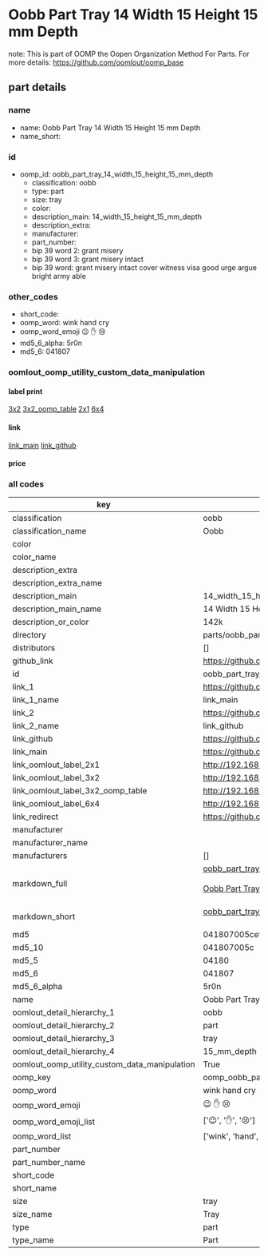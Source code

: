 # Oobb Part Tray 14 Width 15 Height 15 mm Depth  

note: This is part of OOMP the Oopen Organization Method For Parts. For more details: https://github.com/oomlout/oomp_base

##  part details
  







### name
* name: Oobb Part Tray 14 Width 15 Height 15 mm Depth
* name_short: 
### id
* oomp_id: oobb_part_tray_14_width_15_height_15_mm_depth
  * classification: oobb
  * type: part
  * size: tray
  * color: 
  * description_main: 14_width_15_height_15_mm_depth
  * description_extra: 
  * manufacturer: 
  * part_number: 
  * bip 39 word 2: grant misery
  * bip 39 word 3: grant misery intact
  * bip 39 word: grant misery intact cover witness visa good urge argue bright army able

### other_codes
* short_code: 
* oomp_word: wink hand cry
* oomp_word_emoji :wink: :hand: :cry:
* md5_6_alpha: 5r0n
* md5_6: 041807






### oomlout_oomp_utility_custom_data_manipulation
#### label print
[3x2](http://192.168.1.245:1112/?label=oomp%205r0n)
[3x2_oomp_table](http://192.168.1.108:1112/?label=oomp%205r0n)
[2x1](http://192.168.1.242:1112/?label=oomp%205r0n)
[6x4](http://192.168.1.55:1112/?label=oomp%205r0n)    

#### link

[link_main](https://github.com/oomlout/oomlout_oomp_version_1_messy/tree/main/parts/oobb_part_tray_14_width_15_height_15_mm_depth) [link_github](https://github.com/oomlout/oomlout_oomp_version_1_messy/tree/main/parts/oobb_part_tray_14_width_15_height_15_mm_depth)                             

#### price







### all codes 
| key | value |  
| --- | --- |  
| classification | oobb |  
| classification_name | Oobb |  
| color |  |  
| color_name |  |  
| description_extra |  |  
| description_extra_name |  |  
| description_main | 14_width_15_height_15_mm_depth |  
| description_main_name | 14 Width 15 Height 15 mm Depth |  
| description_or_color | 142k |  
| directory | parts/oobb_part_tray_14_width_15_height_15_mm_depth |  
| distributors | [] |  
| github_link | https://github.com/oomlout/oomlout_oomp_part_src/tree/main/parts/oobb_part_tray_14_width_15_height_15_mm_depth |  
| id | oobb_part_tray_14_width_15_height_15_mm_depth |  
| link_1 | https://github.com/oomlout/oomlout_oomp_version_1_messy/tree/main/parts/oobb_part_tray_14_width_15_height_15_mm_depth |  
| link_1_name | link_main |  
| link_2 | https://github.com/oomlout/oomlout_oomp_version_1_messy/tree/main/parts/oobb_part_tray_14_width_15_height_15_mm_depth |  
| link_2_name | link_github |  
| link_github | https://github.com/oomlout/oomlout_oomp_version_1_messy/tree/main/parts/oobb_part_tray_14_width_15_height_15_mm_depth |  
| link_main | https://github.com/oomlout/oomlout_oomp_version_1_messy/tree/main/parts/oobb_part_tray_14_width_15_height_15_mm_depth |  
| link_oomlout_label_2x1 | http://192.168.1.242:1112/?label=oomp%205r0n |  
| link_oomlout_label_3x2 | http://192.168.1.245:1112/?label=oomp%205r0n |  
| link_oomlout_label_3x2_oomp_table | http://192.168.1.108:1112/?label=oomp%205r0n |  
| link_oomlout_label_6x4 | http://192.168.1.55:1112/?label=oomp%205r0n |  
| link_redirect | https://github.com/oomlout/oomlout_oomp_version_1_messy/tree/main/parts/oobb_part_tray_14_width_15_height_15_mm_depth |  
| manufacturer |  |  
| manufacturer_name |  |  
| manufacturers | [] |  
| markdown_full | [oobb_part_tray_14_width_15_height_15_mm_depth](none)<br>[](none)<br>[Oobb Part Tray 14 Width 15 Height 15 Mm Depth](none)<br><br> |  
| markdown_short | [oobb_part_tray_14_width_15_height_15_mm_depth](none)<br><br> |  
| md5 | 041807005cef6c8fd2fe5318eb236b2d |  
| md5_10 | 041807005c |  
| md5_5 | 04180 |  
| md5_6 | 041807 |  
| md5_6_alpha | 5r0n |  
| name | Oobb Part Tray 14 Width 15 Height 15 mm Depth |  
| oomlout_detail_hierarchy_1 | oobb |  
| oomlout_detail_hierarchy_2 | part |  
| oomlout_detail_hierarchy_3 | tray |  
| oomlout_detail_hierarchy_4 | 15_mm_depth |  
| oomlout_oomp_utility_custom_data_manipulation | True |  
| oomp_key | oomp_oobb_part_tray_14_width_15_height_15_mm_depth |  
| oomp_word | wink hand cry |  
| oomp_word_emoji | :wink: :hand: :cry: |  
| oomp_word_emoji_list | [':wink:', ':hand:', ':cry:'] |  
| oomp_word_list | ['wink', 'hand', 'cry'] |  
| part_number |  |  
| part_number_name |  |  
| short_code |  |  
| short_name |  |  
| size | tray |  
| size_name | Tray |  
| type | part |  
| type_name | Part |  

